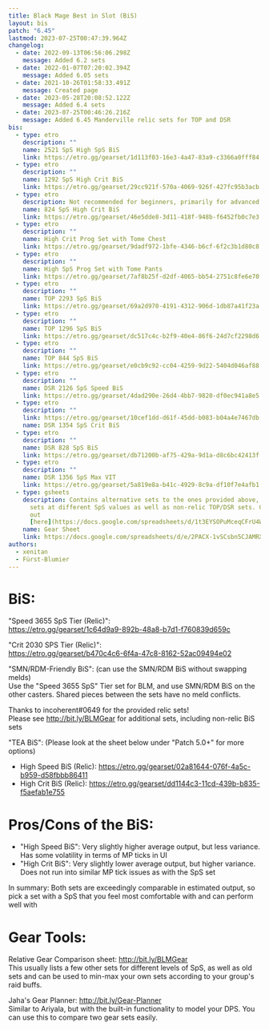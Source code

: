 ```yaml
---
title: Black Mage Best in Slot (BiS)
layout: bis
patch: "6.45"
lastmod: 2023-07-25T00:47:39.964Z
changelog:
  - date: 2022-09-13T06:56:06.298Z
    message: Added 6.2 sets
  - date: 2022-01-07T07:20:02.394Z
    message: Added 6.05 sets
  - date: 2021-10-26T01:58:33.491Z
    message: Created page
  - date: 2023-05-28T20:08:52.122Z
    message: Added 6.4 sets
  - date: 2023-07-25T00:46:26.216Z
    message: Added 6.45 Manderville relic sets for TOP and DSR
bis:
  - type: etro
    description: ""
    name: 2521 SpS High SpS BiS
    link: https://etro.gg/gearset/1d113f03-16e3-4a47-83a9-c3366a0fff84
  - type: etro
    description: ""
    name: 1292 SpS High Crit BiS
    link: https://etro.gg/gearset/29cc921f-570a-4069-926f-427fc95b3acb
  - type: etro
    description: Not recommended for beginners, primarily for advanced nonstandard gameplay
    name: 824 SpS High Crit BiS
    link: https://etro.gg/gearset/46e5dde8-3d11-418f-948b-f6452fb0c7e3
  - type: etro
    description: ""
    name: High Crit Prog Set with Tome Chest
    link: https://etro.gg/gearset/9dadf972-1bfe-4346-b6cf-6f2c3b1d80c8
  - type: etro
    description: ""
    name: High SpS Prog Set with Tome Pants
    link: https://etro.gg/gearset/7af8b25f-d2df-4065-bb54-2751c8fe6e70
  - type: etro
    description: ""
    name: TOP 2293 SpS BiS
    link: https://etro.gg/gearset/69a2d970-4191-4312-906d-1db87a41f23a
  - type: etro
    description: ""
    name: TOP 1296 SpS BiS
    link: https://etro.gg/gearset/dc517c4c-b2f9-40e4-86f6-24d7cf2298d6
  - type: etro
    description: ""
    name: TOP 844 SpS BiS
    link: https://etro.gg/gearset/e0cb9c92-cc04-4259-9d22-5404d046af88
  - type: etro
    description: ""
    name: DSR 2126 SpS Speed BiS
    link: https://etro.gg/gearset/4dad290e-26d4-4bb7-9820-df0ec941a8e5
  - type: etro
    description: ""
    link: https://etro.gg/gearset/10cef1dd-d61f-45dd-b083-b04a4e7467db
    name: DSR 1354 SpS Crit BiS
  - type: etro
    description: ""
    name: DSR 828 SpS BiS
    link: https://etro.gg/gearset/db71200b-af75-429a-9d1a-d8c6bc42413f
  - type: etro
    description: ""
    name: DSR 1356 SpS Max VIT
    link: https://etro.gg/gearset/5a819e8a-b41c-4929-8c9a-df10f7e4afb1
  - type: gsheets
    description: Contains alternative sets to the ones provided above, including
      sets at different SpS values as well as non-relic TOP/DSR sets. Check it
      out
      [here](https://docs.google.com/spreadsheets/d/1t3EYSOPuMceqCFrU4WAbzSd4gbYi-J7YeMB36dNmaWM/edit#gid=654212594)
    name: Gear Sheet
    link: https://docs.google.com/spreadsheets/d/e/2PACX-1vSCsbn5CJAMRXv-WJEV-W1FCPtrVhZeMU0JD8SleJ_Ga_5ur7wgLisKdca5M-KzTqahrtCjAP9qLtvG/pubhtml
authors:
  - xenitan
  - Fürst-Blumier
---
```

# BiS:

"Speed 3655 SpS Tier (Relic)":\
<https://etro.gg/gearset/1c64d9a9-892b-48a8-b7d1-f760839d659c>  

"Crit 2030 SPS Tier (Relic)":\
<https://etro.gg/gearset/b470c4c6-6f4a-47c8-8162-52ac09494e02>  

"SMN/RDM-Friendly BiS": (can use the SMN/RDM BiS without swapping melds)\
Use the "Speed 3655 SpS" Tier set for BLM, and use SMN/RDM BiS on the other casters. Shared pieces between the sets have no meld conflicts.

Thanks to incoherent#0649 for the provided relic sets!\
Please see <http://bit.ly/BLMGear> for additional sets, including non-relic BiS sets

"TEA BiS": (Please look at the sheet below under "Patch 5.0+" for more options)

* High Speed BiS (Relic): <https://etro.gg/gearset/02a81644-076f-4a5c-b959-d58fbbb86411> 
* High Crit BiS (Relic): <https://etro.gg/gearset/dd1144c3-11cd-439b-b835-f5aefab1e755>

# Pros/Cons of the BiS:

* "High Speed BiS": Very slightly higher average output, but less variance. Has some volatility in terms of MP ticks in UI
* "High Crit BiS": Very slightly lower average output, but higher variance. Does not run into similar MP tick issues as with the SpS set

In summary: Both sets are exceedingly comparable in estimated output, so pick a set with a SpS that you feel most comfortable with and can perform well with

# Gear Tools:

Relative Gear Comparison sheet: <http://bit.ly/BLMGear>\
This usually lists a few other sets for different levels of SpS, as well as old sets and can be used to min-max your own sets according to your group's raid buffs.

Jaha's Gear Planner: <http://bit.ly/Gear-Planner>\
Similar to Ariyala, but with the built-in functionality to model your DPS. You can use this to compare two gear sets easily.
